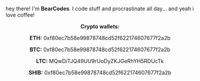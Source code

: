 hey there! I'm <strong>BearCodes</strong>.
I code stuff and procrastinate all day... and yeah i love coffee!



<center><strong>Crypto wallets:</strong><c/enter>

<strong>ETH:</strong> 0xf80ec7b58e99878748cd52f622174607677f2a2b

<strong>BTC:</strong> 0xf80ec7b58e99878748cd52f622174607677f2a2b

<strong>LTC:</strong> MQwDiTJQ49UU9rUoDyZKJGeRhYH5RDUcTk

<strong>SHIB:</strong> 0xf80ec7b58e99878748cd52f622174607677f2a2b
